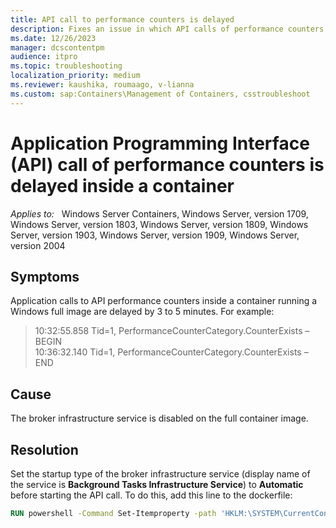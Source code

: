 ```yaml
---
title: API call to performance counters is delayed
description: Fixes an issue in which API calls of performance counters are delayed 3 or 5 minutes inside a container.
ms.date: 12/26/2023
manager: dcscontentpm
audience: itpro
ms.topic: troubleshooting
localization_priority: medium
ms.reviewer: kaushika, roumaago, v-lianna
ms.custom: sap:Containers\Management of Containers, csstroubleshoot
---
```

# Application Programming Interface (API) call of performance counters is delayed inside a container

_Applies to:_ &nbsp; Windows Server Containers, Windows Server, version 1709, Windows Server, version 1803, Windows Server, version 1809, Windows Server, version 1903, Windows Server, version 1909, Windows Server, version 2004

## Symptoms

Application calls to API performance counters inside a container running a Windows full image are delayed by 3 to 5 minutes. For example:  

>10:32:55.858 Tid=1, PerformanceCounterCategory.CounterExists – BEGIN  
10:36:32.140 Tid=1, PerformanceCounterCategory.CounterExists – END

## Cause

The broker infrastructure service is disabled on the full container image.  

## Resolution

Set the startup type of the broker infrastructure service (display name of the service is **Background Tasks Infrastructure Service**) to **Automatic** before starting the API call. To do this, add this line to the dockerfile:  

```dockerfile
RUN powershell -Command Set-Itemproperty -path 'HKLM:\SYSTEM\CurrentControlSet\Services\BrokerInfrastructure' -Name 'Start' -value 2
```  
